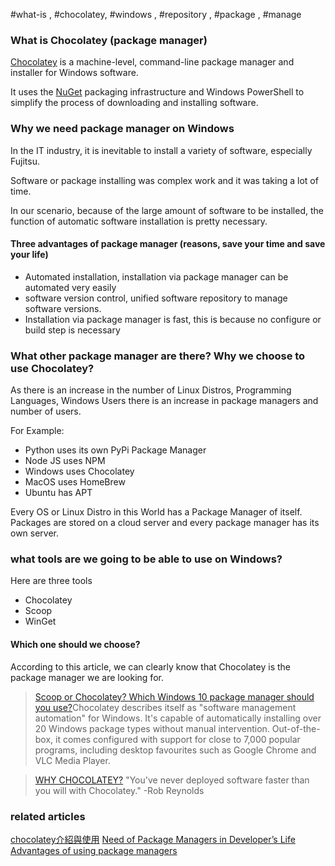 #what-is , #chocolatey, #windows , #repository , #package , #manage 

### What is Chocolatey (package manager)

[Chocolatey](https://en.wikipedia.org/wiki/Chocolatey) is a machine-level, command-line package manager and installer for Windows software.

It uses the [NuGet](https://en.wikipedia.org/wiki/NuGet) packaging infrastructure and Windows PowerShell to simplify the process of downloading and installing software.

### Why we need package manager on Windows

In the IT industry, it is inevitable to install a variety of software, especially Fujitsu.

Software or package installing was complex work and it was taking a lot of time. 

In our scenario, because of the large amount of software to be installed, the function of automatic software installation is pretty necessary.


#### Three advantages of package manager (reasons, save your time and save your life)

* Automated installation, installation via package manager can be automated very easily
* software version control, unified software repository to manage software versions.
* Installation via package manager is fast, this is because no configure or build step is necessary

### What other package manager are there? Why we choose to use Chocolatey?

As there is an increase in the number of Linux Distros, Programming Languages, Windows Users there is an increase in package managers and number of users.

For Example:
* Python uses its own PyPi Package Manager
* Node JS uses NPM
* Windows uses Chocolatey
* MacOS uses HomeBrew
* Ubuntu has APT

Every OS or Linux Distro in this World has a Package Manager of itself. Packages are stored on a cloud server and every package manager has its own server.

### what tools are we going to be able to use on Windows? 

Here are three tools

* Chocolatey
* Scoop
* WinGet 

#### Which one should we choose?
According to this article, we can clearly know that Chocolatey is the package manager we are looking for.


>[Scoop or Chocolatey? Which Windows 10 package manager should you use?](https://www.onmsft.com/feature/scoop-or-chocolatey-which-windows-10-package-manager-should-you-use#:~:text=For%20most%20Windows%20users%2C%20we,are%20unhappy%20with%20Chocolatey)Chocolatey describes itself as "software management automation" for Windows. It's capable of automatically installing over 20 Windows package types without manual intervention. Out-of-the-box, it comes configured with support for close to 7,000 popular programs, including desktop favourites such as Google Chrome and VLC Media Player.

> [WHY CHOCOLATEY?](https://docs.chocolatey.org/en-us/why)
"You've never deployed software faster than you will with Chocolatey." -Rob Reynolds




### related articles

[chocolatey介紹與使用](https://www.jianshu.com/p/f6c4d261f356)
[Need of Package Managers in Developer’s Life](https://www.geeksforgeeks.org/need-of-package-managers-in-developers-life/#:~:text=Package%20Managers%20helps%20in%20the,check%20security%20and%20other%20things.)
[Advantages of using package managers](https://www.sbarjatiya.com/notes_wiki/index.php/Advantages_of_using_package_managers)

